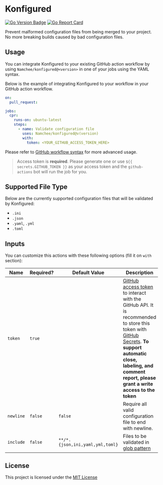 # Konfigured

[![Go Version Badge](https://img.shields.io/github/go-mod/go-version/namchee/konfigured)](https://github.com/Namchee/konfigured) [![Go Report Card](https://goreportcard.com/badge/github.com/Namchee/konfigured)](https://goreportcard.com/report/github.com/Namchee/konfigured)

Prevent malformed configuration files from being merged to your project. No more breaking builds caused by bad configuration files.

## Usage 

You can integrate Konfigured to your existing GitHub action workflow by using `Namchee/konfigured@<version>` in one of your jobs using the YAML syntax.

Below is the example of integrating Konfigured to your workflow in your GitHub action workflow.

```yml
on:
  pull_request:

jobs:
  cpr:
    runs-on: ubuntu-latest
    steps:
      - name: Validate configuration file
        uses: Namchee/konfigured@v(version)
        with:
          token: <YOUR_GITHUB_ACCESS_TOKEN_HERE>
```

Please refer to [GitHub workflow syntax](https://docs.github.com/en/free-pro-team@latest/actions/reference/workflow-syntax-for-github-actions#about-yaml-syntax-for-workflows) for more advanced usage.

> Access token is **required**. Please generate one or use `${{ secrets.GITHUB_TOKEN }}` as your access token and the `github-actions` bot will run the job for you.

## Supported File Type

Below are the currently supported configuration files that will be validated by Konfigured:

- `.ini`
- `.json`
- `.yaml`, `.yml`
- `.toml`

## Inputs

You can customize this actions with these following options (fill it on `with` section):

| **Name**              | **Required?** | **Default Value**                       | **Description**                                                                                                                                                                                                                                                                                                            |
| --------------------- | ------------- | --------------------------------------- | -------------------------------------------------------------------------------------------------------------------------------------------------------------------------------------------------------------------------------------------------------------------------------------------------------------------------- |
| `token`        | `true`        |                                         | [GitHub access token](https://docs.github.com/en/free-pro-team@latest/github/authenticating-to-github/creating-a-personal-access-token) to interact with the GitHub API. It is recommended to store this token with [GitHub Secrets](https://docs.github.com/en/free-pro-team@latest/actions/reference/encrypted-secrets). **To support automatic close, labeling, and comment report, please grant a write access to the token** |
| `newline` | `false` | `false` | Require all valid configuration file to end with newline.
| `include` | `false` | `**/*.{json,ini,yaml,yml,toml}` | Files to be validated in [glob pattern](https://en.wikipedia.org/wiki/Glob_(programming))

## License

This project is licensed under the [MIT License](./LICENSE)

